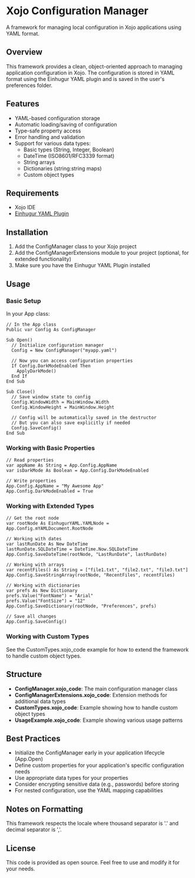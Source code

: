 # Xojo Configuration Manager

A framework for managing local configuration in Xojo applications using YAML format.

## Overview

This framework provides a clean, object-oriented approach to managing application configuration in Xojo. The configuration is stored in YAML format using the Einhugur YAML plugin and is saved in the user's preferences folder.

## Features

- YAML-based configuration storage
- Automatic loading/saving of configuration
- Type-safe property access
- Error handling and validation
- Support for various data types:
  - Basic types (String, Integer, Boolean)
  - DateTime (ISO8601/RFC3339 format)
  - String arrays
  - Dictionaries (string:string maps)
  - Custom object types

## Requirements

- Xojo IDE
- [Einhugur YAML Plugin](https://www.einhugur.com/Html/YAMLPlugin/PluginMain.html)

## Installation

1. Add the ConfigManager class to your Xojo project
2. Add the ConfigManagerExtensions module to your project (optional, for extended functionality)
3. Make sure you have the Einhugur YAML Plugin installed

## Usage

### Basic Setup

In your App class:

```xojo
// In the App class
Public var Config As ConfigManager

Sub Open()
  // Initialize configuration manager
  Config = New ConfigManager("myapp.yaml")
  
  // Now you can access configuration properties
  If Config.DarkModeEnabled Then
    ApplyDarkMode()
  End If
End Sub

Sub Close()
  // Save window state to config
  Config.WindowWidth = MainWindow.Width
  Config.WindowHeight = MainWindow.Height
  
  // Config will be automatically saved in the destructor
  // But you can also save explicitly if needed
  Config.SaveConfig()
End Sub
```

### Working with Basic Properties

```xojo
// Read properties
var appName As String = App.Config.AppName
var isDarkMode As Boolean = App.Config.DarkModeEnabled

// Write properties
App.Config.AppName = "My Awesome App"
App.Config.DarkModeEnabled = True
```

### Working with Extended Types

```xojo
// Get the root node
var rootNode As EinhugurYAML.YAMLNode = App.Config.mYAMLDocument.RootNode

// Working with dates
var lastRunDate As New DateTime
lastRunDate.SQLDateTime = DateTime.Now.SQLDateTime
App.Config.SaveDateTime(rootNode, "LastRunDate", lastRunDate)

// Working with arrays
var recentFiles() As String = ["file1.txt", "file2.txt", "file3.txt"]
App.Config.SaveStringArray(rootNode, "RecentFiles", recentFiles)

// Working with dictionaries
var prefs As New Dictionary
prefs.Value("FontName") = "Arial"
prefs.Value("FontSize") = "12"
App.Config.SaveDictionary(rootNode, "Preferences", prefs)

// Save all changes
App.Config.SaveConfig()
```

### Working with Custom Types

See the CustomTypes.xojo_code example for how to extend the framework to handle custom object types.

## Structure

- **ConfigManager.xojo_code**: The main configuration manager class
- **ConfigManagerExtensions.xojo_code**: Extension methods for additional data types
- **CustomTypes.xojo_code**: Example showing how to handle custom object types
- **UsageExample.xojo_code**: Example showing various usage patterns

## Best Practices

- Initialize the ConfigManager early in your application lifecycle (App.Open)
- Define custom properties for your application's specific configuration needs
- Use appropriate data types for your properties
- Consider encrypting sensitive data (e.g., passwords) before storing
- For nested configuration, use the YAML mapping capabilities

## Notes on Formatting

This framework respects the locale where thousand separator is '.' and decimal separator is ','.

## License

This code is provided as open source. Feel free to use and modify it for your needs.
